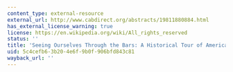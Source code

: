 ```yaml
---
content_type: external-resource
external_url: http://www.cabdirect.org/abstracts/19811880884.html
has_external_license_warning: true
license: https://en.wikipedia.org/wiki/All_rights_reserved
status: ''
title: 'Seeing Ourselves Through the Bars: A Historical Tour of American Zoos'
uid: 5c4cefb6-3b20-4e6f-9b0f-906bfd843c81
wayback_url: ''
---
```

